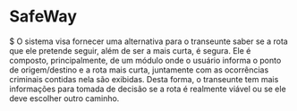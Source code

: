 # SafeWay
    
$    O sistema visa fornecer uma alternativa para o transeunte saber se a rota que ele pretende seguir, além de ser a mais curta, é segura. Ele é composto, principalmente, de um módulo onde o usuário informa o ponto de origem/destino e a rota mais curta, juntamente com as ocorrências criminais contidas nela são exibidas. Desta forma, o transeunte tem mais informações para tomada de decisão se a rota é realmente viável ou se ele deve escolher outro caminho.
